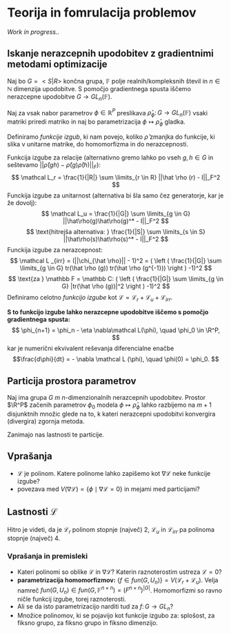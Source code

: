 # Teorija in fomrulacija problemov
*Work in progress..*
## Iskanje nerazcepnih upodobitev z gradientnimi metodami optimizacije 
Naj bo $G =<S|R>$ končna grupa, $\mathbb F$ polje realnih/kompleksnih števil in $n \in \mathbb N$ dimenzija upodobitve. 
S pomočjo gradientnega spusta iščemo nerazcepne upodobitve $G \to GL_n(\mathbb F)$. 

Naj  za vsak nabor parametrov $\phi \in \mathbb R^P$ preslikava $\hat \rho_\phi \colon G \to GL_n(\mathbb F)$ vsaki matriki priredi matriko in naj bo parametrizacija  $\phi \mapsto \hat \rho_\phi$ gladka. 

Definiramo *funkcije izgub*, ki nam povejo, koliko $\hat \rho$ zmanjka do funkcije, ki slika v unitarne matrike, do homomorfizma in do nerazcepnosti.

Funkcija izgube za relacije (alternativno gremo lahko po vseh $g, h \in G$ in seštevamo $||\hat\rho(gh) - \hat\rho(g)\hat\rho(h)||_F$):
$$
\mathcal L_r = \frac{1}{|R|} \sum \limits_{r \in R} ||\hat \rho (r) - I||_F^2
$$
Funckija izgube za unitarnost (alternativa bi šla samo čez generatorje, kar je že dovolj):
$$
\mathcal L_u = \frac{1}{|G|} \sum \limits_{g \in G} ||\hat\rho(g)\hat\rho(g)^* - I||_F^2
$$
$$
\text{hitrejša alternativa: } \frac{1}{|S|} \sum \limits_{s \in S} ||\hat\rho(s)\hat\rho(s)^* - I||_F^2
$$
Funckija izgube za nerazcepnost:
$$
\mathcal L _{irr} = (||\chi_{\hat \rho}|| - 1)^2 = 
( \left ( \frac{1}{|G|} \sum \limits_{g \in G} tr(\hat \rho (g)) tr(\hat \rho (g^{-1})) \right )  -1)^2
$$
$$
\text{za } \mathbb F = \mathbb C: ( \left ( \frac{1}{|G|} \sum \limits_{g \in G} |tr(\hat \rho (g))|^2 \right )  -1)^2
$$
Definiramo celotno *funkcijo izgube* kot $\mathcal L = \mathcal L_r + \mathcal  L_u + \mathcal L_{irr}$.

**S to funkcijo izgube lahko nerazcepne upodobitve iščemo s pomočjo gradientnega spusta:**
$$
\phi_{n+1} = \phi_n - \eta \nabla\mathcal L(\phi), \quad \phi_0 \in \R^P,
$$
kar je numerični ekvivalent reševanja diferencialne enačbe
$$\frac{d\phi}{dt} = - \nabla \mathcal L (\phi), \quad \phi(0) = \phi_0.
$$
## Particija prostora parametrov
Naj ima grupa $G$ $m$ $n$-dimenzionalnih nerazcepnih upodobitev. Prostor  $\R^P$ začenih parametrov $\phi_0$ modela $\phi \mapsto \hat \rho_\phi$ lahko razbijemo na $m+1$ disjunktnih množic glede na to, k kateri nerazcepni upodobitvi konvergira (divergira) zgornja metoda.

Zanimajo nas lastnosti te particije. 

## Vprašanja
- $\mathcal L$ je polinom. Katere polinome lahko zapišemo kot $\nabla \mathcal L$ neke funkcije izgube?
- povezava med $V(\nabla \mathcal L) = \{\phi \mid \nabla \mathcal L = 0\}$ in mejami med particijami?

## Lastnosti $\mathcal L$
Hitro je videti, da je $\mathcal L_r$ polinom stopnje (največ) $2$, $\mathcal L_u$ in  $\mathcal L_{irr}$ pa polinoma stopnje (največ) $4$.
### Vprašanja in premisleki
- Kateri polinomi so oblike $\mathcal L$ in $\nabla \mathcal L$? Katerin raznoterostim ustreza $\mathcal L = 0$?
- **parametrizacija homomorfizmov:** $\{ f \in fun(G, U_n)\} = V( \mathcal L_r  + \mathcal L_u  )$. Velja namreč $fun(G, U_n) \in fun(G, \mathbb F^{n \times n}) = \mathbb ({F^{n \times n}})^{|G|}$. Homomorfizmi so ravno ničle funkcij izgube, torej raznoterosti. 
- Ali se da isto parametrizacijo narditi tud za $f \colon G \to GL_n$?
- Množice polinomov, ki se pojavijo kot funkcije izgubo za: splošost, za fiksno grupo, za fiksno grupo in fiksno dimenzijo.